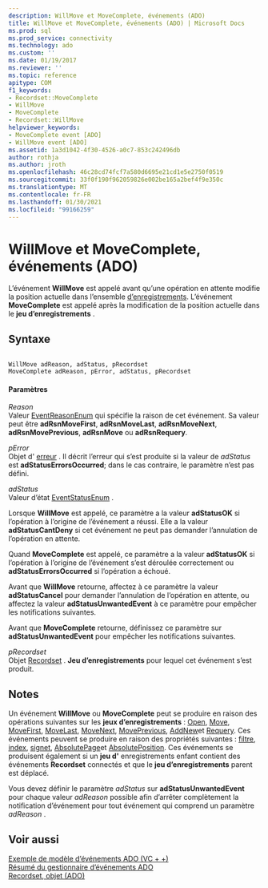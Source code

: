 ```yaml
---
description: WillMove et MoveComplete, événements (ADO)
title: WillMove et MoveComplete, événements (ADO) | Microsoft Docs
ms.prod: sql
ms.prod_service: connectivity
ms.technology: ado
ms.custom: ''
ms.date: 01/19/2017
ms.reviewer: ''
ms.topic: reference
apitype: COM
f1_keywords:
- Recordset::MoveComplete
- WillMove
- MoveComplete
- Recordset::WillMove
helpviewer_keywords:
- MoveComplete event [ADO]
- WillMove event [ADO]
ms.assetid: 1a3d1042-4f30-4526-a0c7-853c242496db
author: rothja
ms.author: jroth
ms.openlocfilehash: 46c28cd74fcf7a580d6695e21cd1e5e2750f0519
ms.sourcegitcommit: 33f0f190f962059826e002be165a2bef4f9e350c
ms.translationtype: MT
ms.contentlocale: fr-FR
ms.lasthandoff: 01/30/2021
ms.locfileid: "99166259"
---
```

# <a name="willmove-and-movecomplete-events-ado"></a>WillMove et MoveComplete, événements (ADO)
L’événement **WillMove** est appelé avant qu’une opération en attente modifie la position actuelle dans l’ensemble [d’enregistrements](./recordset-object-ado.md). L’événement **MoveComplete** est appelé après la modification de la position actuelle dans le **jeu d’enregistrements** .  
  
## <a name="syntax"></a>Syntaxe  
  
```  
  
WillMove adReason, adStatus, pRecordset  
MoveComplete adReason, pError, adStatus, pRecordset  
```  
  
#### <a name="parameters"></a>Paramètres  
 *Reason*  
 Valeur [EventReasonEnum](./eventreasonenum.md) qui spécifie la raison de cet événement. Sa valeur peut être **adRsnMoveFirst**, **adRsnMoveLast**, **adRsnMoveNext**, **adRsnMovePrevious**, **adRsnMove** ou **adRsnRequery**.  
  
 *pError*  
 Objet d' [erreur](./error-object.md) . Il décrit l’erreur qui s’est produite si la valeur de *adStatus* est **adStatusErrorsOccurred**; dans le cas contraire, le paramètre n’est pas défini.  
  
 *adStatus*  
 Valeur d’état [EventStatusEnum](./eventstatusenum.md) .  
  
 Lorsque **WillMove** est appelé, ce paramètre a la valeur **adStatusOK** si l’opération à l’origine de l’événement a réussi. Elle a la valeur **adStatusCantDeny** si cet événement ne peut pas demander l’annulation de l’opération en attente.  
  
 Quand **MoveComplete** est appelé, ce paramètre a la valeur **adStatusOK** si l’opération à l’origine de l’événement s’est déroulée correctement ou **adStatusErrorsOccurred** si l’opération a échoué.  
  
 Avant que **WillMove** retourne, affectez à ce paramètre la valeur **adStatusCancel** pour demander l’annulation de l’opération en attente, ou affectez la valeur **adStatusUnwantedEvent** à ce paramètre pour empêcher les notifications suivantes.  
  
 Avant que **MoveComplete** retourne, définissez ce paramètre sur **adStatusUnwantedEvent** pour empêcher les notifications suivantes.  
  
 *pRecordset*  
 Objet [Recordset](./recordset-object-ado.md) . **Jeu d’enregistrements** pour lequel cet événement s’est produit.  
  
## <a name="remarks"></a>Notes  
 Un événement **WillMove** ou **MoveComplete** peut se produire en raison des opérations suivantes sur les **jeux d’enregistrements** : [Open](./open-method-ado-recordset.md), [Move](./move-method-ado.md), [MoveFirst](./movefirst-movelast-movenext-and-moveprevious-methods-ado.md), [MoveLast](./movefirst-movelast-movenext-and-moveprevious-methods-ado.md), [MoveNext](./movefirst-movelast-movenext-and-moveprevious-methods-ado.md), [MovePrevious](./movefirst-movelast-movenext-and-moveprevious-methods-ado.md), [AddNew](./addnew-method-ado.md)et [Requery](./requery-method.md). Ces événements peuvent se produire en raison des propriétés suivantes : [filtre](./filter-property.md), [index](./index-property.md), [signet](./bookmark-property-ado.md), [AbsolutePage](./absolutepage-property-ado.md)et [AbsolutePosition](./absoluteposition-property-ado.md). Ces événements se produisent également si un **jeu d'** enregistrements enfant contient des événements **Recordset** connectés et que le **jeu d’enregistrements** parent est déplacé.  
  
 Vous devez définir le paramètre *adStatus* sur **adStatusUnwantedEvent** pour chaque valeur *adReason* possible afin d’arrêter complètement la notification d’événement pour tout événement qui comprend un paramètre *adReason* .  
  
## <a name="see-also"></a>Voir aussi  
 [Exemple de modèle d’événements ADO (VC + +)](./ado-events-model-example-vc.md)   
 [Résumé du gestionnaire d’événements ADO](../../guide/data/ado-event-handler-summary.md)   
 [Recordset, objet (ADO)](./recordset-object-ado.md)